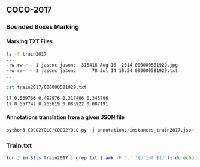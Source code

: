 ## COCO-2017

### Bounded Boxes Marking

#### Marking TXT Files

```bash
ls -l train2017
...
-rw-rw-r-- 1 jasonc jasonc  315416 Aug 16  2014 000000581929.jpg
-rw-rw-r-- 1 jasonc jasonc      78 Jul 14 18:34 000000581929.txt
...
```

```bash
cat train2017/000000581929.txt
```

```bash
17 0.539766 0.492976 0.317406 0.345796
17 0.557742 0.265619 0.083922 0.087191
```

#### Annotations translation from a given JSON file

```python
python3 COCO2YOLO/COCO2YOLO.py -j annotations/instances_train2017.json -o train2017
```

### Train.txt

```bash
for J in $(ls train2017 | grep txt | awk -F '.' '{print $1}'); do echo "$(pwd)/train2017/${J}.jpg" ; done | tee train.txt
```
